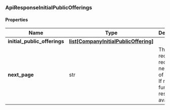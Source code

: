 

[//]: # (CLASS:ApiResponseInitialPublicOfferings)

[//]: # (KIND:object)

### ApiResponseInitialPublicOfferings

#### Properties

[//]: # (START_DEFINITION)

Name | Type | Description
------------ | ------------- | -------------
**initial_public_offerings** | [**list[CompanyInitialPublicOffering]**](CompanyInitialPublicOffering.md) |  &nbsp;
**next_page** | str | The token required to request the next page of the data. If null, no further results are available. &nbsp;

[//]: # (END_DEFINITION)


[//]: # (CONTAINED_CLASS:CompanyInitialPublicOffering)



